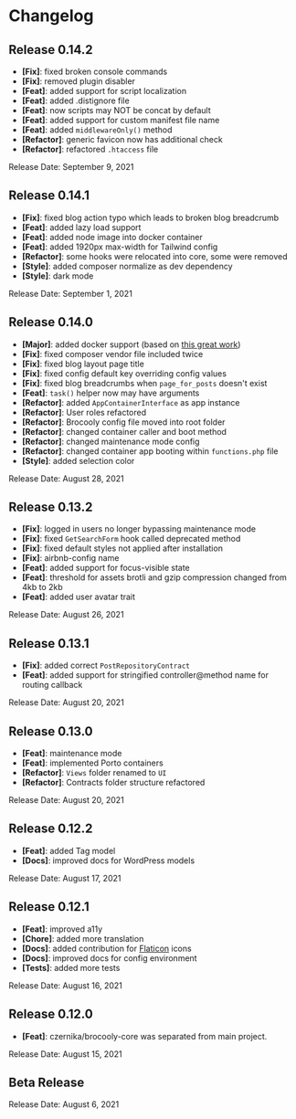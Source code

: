 # Changelog

## Release 0.14.2

* **[Fix]**: fixed broken console commands
* **[Fix]**: removed plugin disabler
* **[Feat]**: added support for script localization
* **[Feat]**: added .distignore file
* **[Feat]**: now scripts may NOT be concat by default
* **[Feat]**: added support for custom manifest file name
* **[Feat]**: added `middlewareOnly()` method
* **[Refactor]**: generic favicon now has additional check
* **[Refactor]**: refactored `.htaccess` file

Release Date: September 9, 2021

## Release 0.14.1

* **[Fix]**: fixed blog action typo which leads to broken blog breadcrumb
* **[Feat]**: added lazy load support
* **[Feat]**: added node image into docker container
* **[Feat]**: added 1920px max-width for Tailwind config
* **[Refactor]**: some hooks were relocated into core, some were removed
* **[Style]**: added composer normalize as dev dependency
* **[Style]**: dark mode

Release Date: September 1, 2021

## Release 0.14.0

* **[Major]**: added docker support (based on [this great work](https://github.com/urre/wordpress-nginx-docker-compose))
* **[Fix]**: fixed composer vendor file included twice
* **[Fix]**: fixed blog layout page title
* **[Fix]**: fixed config default key overriding config values
* **[Fix]**: fixed blog breadcrumbs when `page_for_posts` doesn't exist
* **[Feat]**: `task()` helper now may have arguments
* **[Refactor]**: added `AppContainerInterface` as app instance
* **[Refactor]**: User roles refactored
* **[Refactor]**: Brocooly config file moved into root folder
* **[Refactor]**: changed container caller and boot method
* **[Refactor]**: changed maintenance mode config
* **[Refactor]**: changed container app booting within `functions.php` file
* **[Style]**: added selection color

Release Date: August 28, 2021

## Release 0.13.2

* **[Fix]**: logged in users no longer bypassing maintenance mode
* **[Fix]**: fixed `GetSearchForm` hook called deprecated method
* **[Fix]**: fixed default styles not applied after installation
* **[Fix]**: airbnb-config name
* **[Feat]**: added support for focus-visible state
* **[Feat]**: threshold for assets brotli and gzip compression changed from 4kb to 2kb
* **[Feat]**: added user avatar trait

Release Date: August 26, 2021

## Release 0.13.1

* **[Fix]**: added correct `PostRepositoryContract`
* **[Feat]**: added support for stringified controller@method name for routing callback

Release Date: August 20, 2021

## Release 0.13.0

* **[Feat]**: maintenance mode
* **[Feat]**: implemented Porto containers
* **[Refactor]**: `Views` folder renamed to `UI`
* **[Refactor]**: Contracts folder structure refactored

Release Date: August 20, 2021

## Release 0.12.2

* **[Feat]**: added Tag model
* **[Docs]**: improved docs for WordPress models

Release Date: August 17, 2021

## Release 0.12.1

* **[Feat]**: improved a11y
* **[Chore]**: added more translation
* **[Docs]**: added contribution for [Flaticon](https://www.flaticon.com/) icons
* **[Docs]**: improved docs for config environment
* **[Tests]**: added more tests

Release Date: August 16, 2021

## Release 0.12.0

* **[Feat]**: czernika/brocooly-core was separated from main project.

Release Date: August 15, 2021

## Beta Release

Release Date: August 6, 2021
